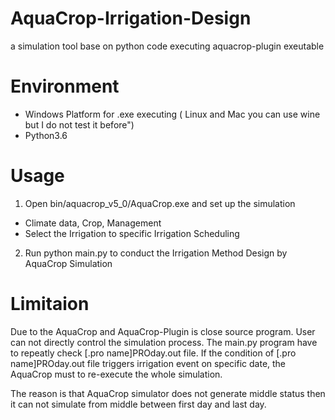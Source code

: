 # AquaCrop-Irrigation-Design
a simulation tool base on python code executing aquacrop-plugin exeutable

# Environment

- Windows Platform for .exe executing ( Linux and Mac you can use wine but I do not test it before")
- Python3.6

# Usage

1. Open bin/aquacrop_v5_0/AquaCrop.exe and set up the simulation
  - Climate data, Crop, Management
  - Select the Irrigation to specific Irrigation Scheduling
  
2. Run python main.py to conduct the Irrigation Method Design by AquaCrop Simulation 

# Limitaion
Due to the AquaCrop and AquaCrop-Plugin is close source program. User can not directly control the simulation process.
The main.py program have to repeatly check [.pro name]PROday.out file. If the condition of [.pro name]PROday.out file triggers irrigation event on specific date, the AquaCrop must to re-execute the whole simulation. 

The reason is that AquaCrop simulator does not generate middle status then it can not simulate from middle between first day and last day.
